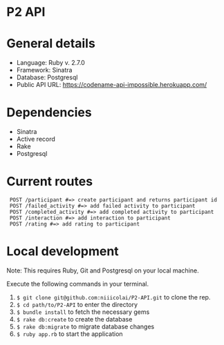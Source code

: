 # P2 API

# General details
- Language: Ruby v. 2.7.0
- Framework: Sinatra
- Database: Postgresql
- Public API URL: https://codename-api-impossible.herokuapp.com/

# Dependencies
- Sinatra
- Active record
- Rake
- Postgresql

# Current routes
```
 POST /participant #=> create participant and returns participant id
 POST /failed_activity #=> add failed activity to participant
 POST /completed_activity #=> add completed activity to participant
 POST /interaction #=> add interaction to participant
 POST /rating #=> add rating to participant
```

# Local development
Note: This requires Ruby, Git and Postgresql on your local machine.

Execute the following commands in your terminal.
1. `$ git clone git@github.com:niiicolai/P2-API.git` to clone the rep.
2. `$ cd path/to/P2-API` to enter the directory
3. `$ bundle install` to fetch the necessary gems
4. `$ rake db:create` to create the database
5. `$ rake db:migrate` to migrate database changes
6. `$ ruby app.rb` to start the application

